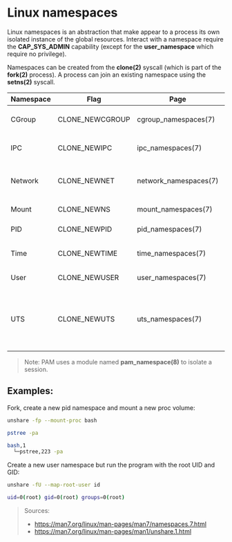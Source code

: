 # Linux namespaces
Linux namespaces is an abstraction that make appear to a process its own isolated instance of the global resources. Interact with a namespace require the **CAP_SYS_ADMIN** capability (except for the **user_namespace** which require no privilege).

Namespaces can be created from the **clone(2)** syscall (which is part of the **fork(2)** process). A process can join an existing namespace using the **setns(2)** syscall.

| Namespace | Flag | Page | Isolate |
| - | - | - | - |
| CGroup | CLONE_NEWCGROUP | cgroup_namespaces(7) | Cgroup root directory |
| IPC | CLONE_NEWIPC | ipc_namespaces(7) | POSIX message queues |
| Network | CLONE_NEWNET | network_namespaces(7) | Network devices, stacks, ports, etc |
| Mount | CLONE_NEWNS | mount_namespaces(7) | Mount points |
| PID | CLONE_NEWPID | pid_namespaces(7) | Process IDs |
| Time | CLONE_NEWTIME | time_namespaces(7) | Boot and monotonic time |
| User | CLONE_NEWUSER | user_namespaces(7) | User and group IDs |
| UTS | CLONE_NEWUTS | uts_namespaces(7) | Hostname and NIS (Network Information Service) domain name |

> Note: PAM uses a module named **pam_namespace(8)** to isolate a session.

## Examples:
Fork, create a new pid namespace and mount a new proc volume:
```bash
unshare -fp --mount-proc bash
```
```bash
pstree -pa

bash,1
  └─pstree,223 -pa
```
Create a new user namespace but run the program with the root UID and GID:
```bash
unshare -fU --map-root-user id

uid=0(root) gid=0(root) groups=0(root)
```
>Sources:
> - https://man7.org/linux/man-pages/man7/namespaces.7.html
> - https://man7.org/linux/man-pages/man1/unshare.1.html
